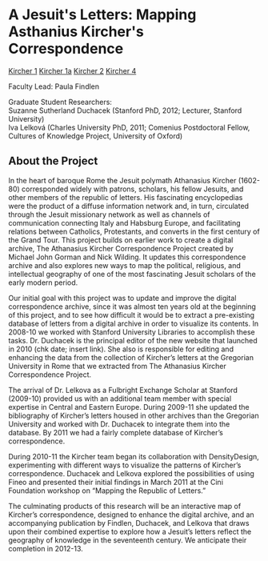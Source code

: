 A Jesuit's Letters: Mapping Asthanius Kircher's Correspondence
==================

[Kircher 1]
[Kircher 1a]
[Kircher 2]
[Kircher 4]

Faculty Lead: Paula Findlen

Graduate Student Researchers:  
Suzanne Sutherland Duchacek (Stanford PhD, 2012; Lecturer, Stanford University)  
Iva Lelková (Charles University PhD, 2011; Comenius Postdoctoral Fellow, Cultures of Knowledge Project, University of Oxford)  


About the Project
-

In the heart of baroque Rome the Jesuit polymath Athanasius Kircher (1602-80) corresponded widely with patrons, scholars, his fellow Jesuits, and other members of the republic of letters.  His fascinating encyclopedias were the product of a diffuse information network and, in turn, circulated through the Jesuit missionary network as well as channels of communication connecting Italy and Habsburg Europe, and facilitating relations between Catholics, Protestants, and converts in the first century of the Grand Tour.   This project builds on earlier work to create a digital archive, The Athanasius Kircher Correspondence Project created by Michael John Gorman and Nick Wilding.  It updates this correspondence archive and also explores new ways to map the political, religious, and intellectual geography of one of the most fascinating Jesuit scholars of the early modern period.

Our initial goal with this project was to update and improve the digital correspondence archive, since it was almost ten years old at the beginning of this project, and to see how difficult it would be to extract a pre-existing database of letters from a digital archive in order to visualize its contents.  In 2008-10 we worked with Stanford University Libraries to accomplish these tasks.  Dr. Duchacek is the principal editor of the new website that launched in 2010 (chk date; insert link).  She also is responsible for editing and enhancing the data from the collection of Kircher’s letters at the Gregorian University in Rome that we extracted from The Athanasius Kircher Correspondence Project.

The arrival of Dr. Lelkova as a Fulbright Exchange Scholar at Stanford (2009-10) provided us with an additional team member with special expertise in Central and Eastern Europe.  During 2009-11 she updated the bibliography of Kircher’s letters housed in other archives than the Gregorian University and worked with Dr. Duchacek to integrate them into the database.  By 2011 we had a fairly complete database of Kircher’s correspondence.

During 2010-11 the Kircher team began its collaboration with DensityDesign, experimenting with different ways to visualize the patterns of Kircher’s correspondence.  Duchacek and Lelkova explored the possibilities of using Fineo and presented their initial findings in March 2011 at the Cini Foundation workshop on “Mapping the Republic of Letters.”

The culminating products of this research will be an interactive map of Kircher’s correspondence, designed to enhance the digital archive, and an accompanying publication by Findlen, Duchacek, and Lelkova that draws upon their combined expertise to explore how a Jesuit’s letters reflect the geography of knowledge in the seventeenth century.  We anticipate their completion in 2012-13.

[kircher 1]: https://stanford.box.com/kircher1
[kircher 1a]: https://stanford.box.com/kircher1a
[kircher 2]: https://stanford.box.com/kircher2
[kircher 4]: https://stanford.box.com/kircher4 





